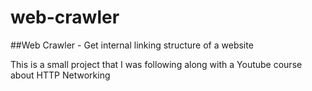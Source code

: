 # web-crawler
##Web Crawler - Get internal linking structure of a website

This is a small project that I was following along with a Youtube course about HTTP Networking
